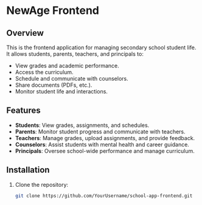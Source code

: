 # NewAge Frontend

## Overview
This is the frontend application for managing secondary school student life. It allows students, parents, teachers, and principals to:
- View grades and academic performance.
- Access the curriculum.
- Schedule and communicate with counselors.
- Share documents (PDFs, etc.).
- Monitor student life and interactions.

## Features
- **Students**: View grades, assignments, and schedules.
- **Parents**: Monitor student progress and communicate with teachers.
- **Teachers**: Manage grades, upload assignments, and provide feedback.
- **Counselors**: Assist students with mental health and career guidance.
- **Principals**: Oversee school-wide performance and manage curriculum.

## Installation
1. Clone the repository:
   ```bash
   git clone https://github.com/YourUsername/school-app-frontend.git

